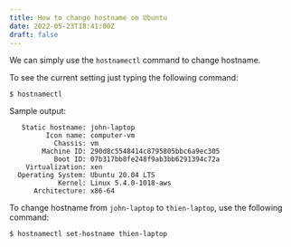 ```yaml
---
title: How to change hostname on Ubuntu
date: 2022-05-23T18:41:00Z
draft: false
---
```


We can simply use the `hostnamectl` command to change hostname.

To see the current setting just typing the following command:

```
$ hostnamectl
```

Sample output:

```
   Static hostname: john-laptop
         Icon name: computer-vm
           Chassis: vm
        Machine ID: 290d8c5548414c8795805bbc6a9ec305
           Boot ID: 07b317bb8fe248f9ab3bb6291394c72a
    Virtualization: xen
  Operating System: Ubuntu 20.04 LTS
            Kernel: Linux 5.4.0-1018-aws
      Architecture: x86-64
```


To change hostname from `john-laptop` to `thien-laptop`, use the following command:

```
$ hostnamectl set-hostname thien-laptop
```
